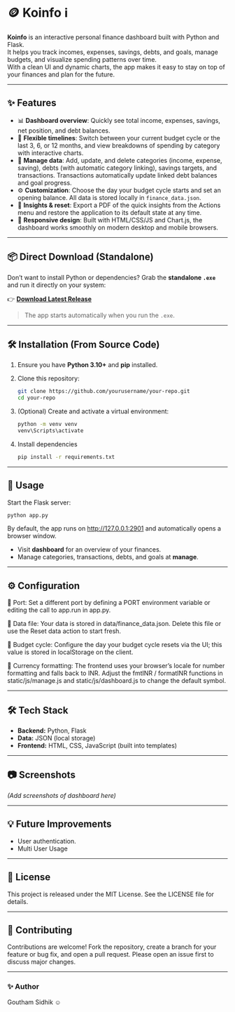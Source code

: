 # 🪙 Koinfo ℹ️

**Koinfo** is an interactive personal finance dashboard built with Python and Flask.  
It helps you track incomes, expenses, savings, debts, and goals, manage budgets, and visualize spending patterns over time.  
With a clean UI and dynamic charts, the app makes it easy to stay on top of your finances and plan for the future.

---

## ✨ Features

- 📊 **Dashboard overview**: Quickly see total income, expenses, savings, net position, and debt balances.  
- 🔄 **Flexible timelines**: Switch between your current budget cycle or the last 3, 6, or 12 months, and view breakdowns of spending by category with interactive charts.  
- 📝 **Manage data**: Add, update, and delete categories (income, expense, saving), debts (with automatic category linking), savings targets, and transactions. Transactions automatically update linked debt balances and goal progress.  
- ⚙️ **Customization**: Choose the day your budget cycle starts and set an opening balance. All data is stored locally in `finance_data.json`.  
- 📸 **Insights & reset**: Export a PDF of the quick insights from the Actions menu and restore the application to its default state at any time.  
- 📱 **Responsive design**: Built with HTML/CSS/JS and Chart.js, the dashboard works smoothly on modern desktop and mobile browsers.  

---

## 📦 Direct Download (Standalone)

Don’t want to install Python or dependencies? Grab the **standalone `.exe`** and run it directly on your system:

👉 [**Download Latest Release**](https://github.com/yourusername/your-repo/releases/latest)

> The app starts automatically when you run the `.exe`.

---

## 🛠️ Installation (From Source Code)

1. Ensure you have **Python 3.10+** and **pip** installed.  
2. Clone this repository:
   ```bash
   git clone https://github.com/yourusername/your-repo.git
   cd your-repo
   ```
3. (Optional) Create and activate a virtual environment:
   ```bash
   python -m venv venv
   venv\Scripts\activate
   ```

4. Install dependencies  
   ```bash
   pip install -r requirements.txt
   ```
---

## 🚀 Usage

   Start the Flask server:
   ```bash
   python app.py
   ```
By default, the app runs on http://127.0.0.1:2901 and automatically opens a browser window.
   - Visit **dashboard** for an overview of your finances.
   - Manage categories, transactions, debts, and goals at **manage**.

---

## ⚙️ Configuration

🔌 Port: Set a different port by defining a PORT environment variable or editing the call to app.run in app.py.

📂 Data file: Your data is stored in data/finance_data.json. Delete this file or use the Reset data action to start fresh.

📅 Budget cycle: Configure the day your budget cycle resets via the UI; this value is stored in localStorage on the client.

💱 Currency formatting: The frontend uses your browser’s locale for number formatting and falls back to INR.
Adjust the fmtINR / formatINR functions in static/js/manage.js and static/js/dashboard.js to change the default symbol.

---

## 🛠️ Tech Stack

- **Backend:** Python, Flask
- **Data:** JSON (local storage)
- **Frontend:** HTML, CSS, JavaScript (built into templates)

---

## 📷 Screenshots

*(Add screenshots of dashboard here)*

---

## 💡 Future Improvements

- User authentication.
- Multi User Usage

---

## 📜 License

This project is released under the MIT License. See the LICENSE file for details.

---

## 🤝 Contributing

Contributions are welcome! Fork the repository, create a branch for your feature or bug fix, and open a pull request.
Please open an issue first to discuss major changes.

---

### ✨ Author

Goutham Sidhik ☺️
